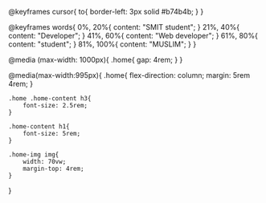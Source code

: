 @keyframes cursor{
    to{
        border-left: 3px solid #b74b4b;
    }
}

@keyframes words{
    0%, 20%{
        content: "SMIT student";
    }
    21%, 40%{
        content: "Developer";
    }
    41%, 60%{
        content: "Web developer";
    }
    61%, 80%{
        content: "student";
    }
    81%, 100%{
        content: "MUSLIM";
    }
}

@media (max-width: 1000px){
    .home{
        gap: 4rem;
    }
}

@media(max-width:995px){
    .home{
        flex-direction: column;
        margin: 5rem 4rem;
    }

    .home .home-content h3{
        font-size: 2.5rem;
    }

    .home-content h1{
        font-size: 5rem;
    }

    .home-img img{
        width: 70vw;
        margin-top: 4rem;
    }
}
